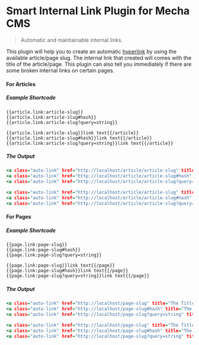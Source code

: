 Smart Internal Link Plugin for Mecha CMS
========================================

> Automatic and maintainable internal links.

This plugin will help you to create an automatic [hyperlink](https://en.wikipedia.org/wiki/Hyperlink "Hyperlink – Wikipedia") by using the available article/page slug. The internal link that created will comes with the title of the article/page. This plugin can also tell you immediately if there are some broken internal links on certain pages.

#### For Articles

##### Example Shortcode

~~~ .no-highlight
{{article.link:article-slug}}
{{article.link:article-slug#hash}}
{{article.link:article-slug?query=string}}

{{article.link:article-slug}}link text{{/article}}
{{article.link:article-slug#hash}}link text{{/article}}
{{article.link:article-slug?query=string}}link text{{/article}}
~~~

##### The Output

~~~ .html
<a class="auto-link" href="http://localhost/article/article-slug" title="The Title">The Title</a>
<a class="auto-link" href="http://localhost/article/article-slug#hash" title="The Title">The Title</a>
<a class="auto-link" href="http://localhost/article/article-slug?query=string" title="The Title">The Title</a>

<a class="auto-link" href="http://localhost/article/article-slug" title="The Title">link text</a>
<a class="auto-link" href="http://localhost/article/article-slug#hash" title="The Title">link text</a>
<a class="auto-link" href="http://localhost/article/article-slug?query=string" title="The Title">link text</a>
~~~

#### For Pages

##### Example Shortcode

~~~ .no-highlight
{{page.link:page-slug}}
{{page.link:page-slug#hash}}
{{page.link:page-slug?query=string}}

{{page.link:page-slug}}link text{{/page}}
{{page.link:page-slug#hash}}link text{{/page}}
{{page.link:page-slug?query=string}}link text{{/page}}
~~~

##### The Output

~~~ .html
<a class="auto-link" href="http://localhost/page-slug" title="The Title">The Title</a>
<a class="auto-link" href="http://localhost/page-slug#hash" title="The Title">The Title</a>
<a class="auto-link" href="http://localhost/page-slug?query=string" title="The Title">The Title</a>

<a class="auto-link" href="http://localhost/page-slug" title="The Title">link text</a>
<a class="auto-link" href="http://localhost/page-slug#hash" title="The Title">link text</a>
<a class="auto-link" href="http://localhost/page-slug?query=string" title="The Title">link text</a>
~~~